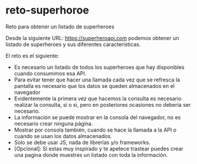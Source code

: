 # reto-superhoroe
Reto para obtener un listado de superheroes

Desde la siguiente URL: https://superheroapi.com podemos obtener un listado de superheroes y sus diferentes características.

El reto es el siguiente:
- Es necesario un listado de todos los superheroes que hay disponibles cuando consumimos esa API.
- Para evitar tener que hacer una llamada cada vez que se refresca la pantalla es necesario que los datos se queden almacenados en el navegador
- Evidentemente la primera vez que hacemos la consulta es necesario realizar la consulta, si o si, pero en posteriores ocasiones no debería ser necesario.
- La información se puede mostrar en la consola del navegador, no es necesario crear ninguna página.
- Mostrar por consola también, cuando se hace la llamada a la API o cuando se usan los datos almacenados.
- Solo se debe usar JS, nada de librerías y/o frameworks.
- [Opcional]: Si estas muy inspirado y te apetece trastear puedes crear una pagina donde muestres un listado con toda la información.
